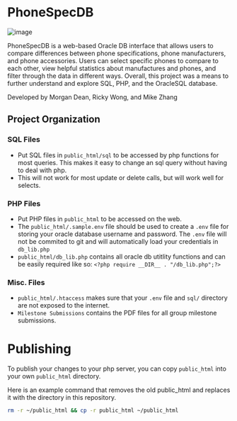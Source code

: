 
# PhoneSpecDB

![image](https://github.com/rwonger/PhoneSpecDB/assets/89073648/6e54d450-3a7b-44b4-98b1-45ca5acd710d)


PhoneSpecDB is a web-based Oracle DB interface that allows users to compare differences between phone specifications, phone manufacturers, and phone accessories. Users can select specific phones to compare to each other, view helpful statistics about manufactures and phones, and filter through the data in different ways. Overall, this project was a means to further understand and explore SQL, PHP, and the OracleSQL database.

Developed by Morgan Dean, Ricky Wong, and Mike Zhang

## Project Organization

### SQL Files
* Put SQL files in `public_html/sql` to be accessed by php functions for most queries. This makes it easy to change an sql query without having to deal with php.
* This will not work for most update or delete calls, but will work well for selects.

### PHP Files
* Put PHP files in `public_html` to be accessed on the web.
* The `public_html/.sample.env` file should be used to create a `.env` file for storing your oracle database username and password. The `.env` file will not be commited to git and will automatically load your credentials in `db_lib.php`
* `public_html/db_lib.php` contains all oracle db utitlity functions and can be easily required like so: `<?php require __DIR__ . "/db_lib.php";?>`

### Misc. Files
* `public_html/.htaccess` makes sure that your `.env` file and `sql/` directory are not exposed to the internet.
* `Milestone Submissions` contains the PDF files for all group milestone submissions.

# Publishing
To publish your changes to your php server, you can copy `public_html` into your own `public_html` directory.

Here is an example command that removes the old public_html and replaces it with the directory in this repository.
```bash
rm -r ~/public_html && cp -r public_html ~/public_html
```
